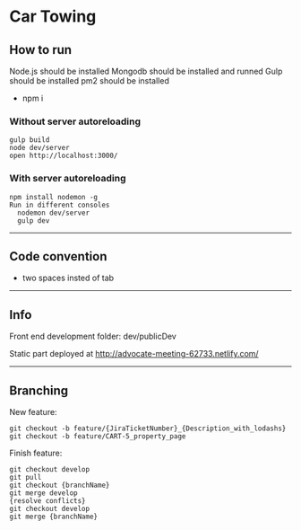 # Car Towing

## How to run

  Node.js should be installed
  Mongodb should be installed and runned
  Gulp should be installed
  pm2 should be installed

  * npm i

### Without server autoreloading
```
gulp build
node dev/server
open http://localhost:3000/
```

### With server autoreloading
```
npm install nodemon -g
Run in different consoles
  nodemon dev/server
  gulp dev
```
---

## Code convention

  * two spaces insted of tab

---

## Info

  Front end development folder: dev/publicDev

  Static part deployed at http://advocate-meeting-62733.netlify.com/

---

## Branching

New feature:
```
git checkout -b feature/{JiraTicketNumber}_{Description_with_lodashs}
git checkout -b feature/CART-5_property_page
```

Finish feature:
```
git checkout develop
git pull
git checkout {branchName}
git merge develop
{resolve conflicts}
git checkout develop
git merge {branchName}
```
